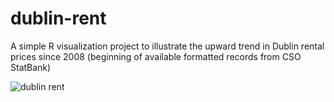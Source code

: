 # dublin-rent

A simple R visualization project to illustrate the upward trend in Dublin rental prices since 2008 (beginning of available formatted records from CSO StatBank)

![dublin rent](https://bitbucket.org/ruhksn/dublin-rent/raw/a981409492da42e3f1e648caf2be694f47c2a350/dublin4-rent.png)
